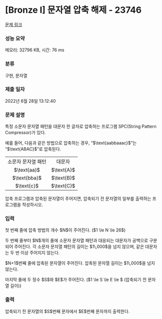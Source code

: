 # [Bronze I] 문자열 압축 해제 - 23746 

[문제 링크](https://www.acmicpc.net/problem/23746) 

### 성능 요약

메모리: 32796 KB, 시간: 76 ms

### 분류

구현, 문자열

### 제출 일자

2022년 6월 28일 13:12:40

### 문제 설명

<p>특정 소문자 문자열 패턴을 대문자 한 글자로 압축하는 프로그램 SPC(String Pattern Compressor)가 있다.</p>

<p>예를 들어, 다음과 같은 방법으로 압축하는 경우, “$\text{aabbaaac}$”는 “$\text{ABAC}$”로 압축된다.</p>

<table class="table table-bordered table-center-30">
	<tbody>
		<tr>
			<td style="text-align: center;">소문자 문자열 패턴</td>
			<td style="text-align: center;">대문자</td>
		</tr>
		<tr>
			<td style="text-align: center;">$\text{aa}$</td>
			<td style="text-align: center;">$\text{A}$</td>
		</tr>
		<tr>
			<td style="text-align: center;">$\text{bba}$</td>
			<td style="text-align: center;">$\text{B}$</td>
		</tr>
		<tr>
			<td style="text-align: center;">$\text{c}$</td>
			<td style="text-align: center;">$\text{C}$</td>
		</tr>
	</tbody>
</table>

<p>압축 프로그램과 압축된 문자열이 주어지면, 압축되기 전 문자열의 일부를 출력하는 프로그램을 작성하시오.</p>

### 입력 

 <p>첫 번째 줄에 압축 방법의 개수 $N$이 주어진다. ($1 \le N \le 26$)</p>

<p>두 번째 줄부터 $N$개의 줄에 소문자 문자열 패턴과 대응되는 대문자가 공백으로 구분되어 주어진다. 각 소문자 문자열 패턴의 길이는 $1\,000$을 넘지 않으며, 같은 대문자는 두 번 이상 주어지지 않는다.</p>

<p>$N+1$번째 줄에 압축된 문자열이 주어진다. 압축된 문자열 길이는 $1\,000$을 넘지 않는다.</p>

<p>마지막 줄에 두 정수 $S$와 $E$가 주어진다. ($1 \le S \le E \le $ (압축되기 전 문자열 길이))</p>

### 출력 

 <p>압축되기 전 문자열의 $S$번째 문자에서 $E$번째 문자까지 출력한다.</p>

